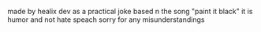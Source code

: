 made by healix dev as a practical joke based n the song "paint it black" it is humor and not hate speach sorry for any misunderstandings